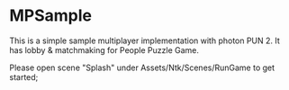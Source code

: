 # MPSample
 
This is a simple sample multiplayer implementation with photon PUN 2. It has lobby & matchmaking for People Puzzle Game.

Please open scene "Splash" under Assets/Ntk/Scenes/RunGame to get started;
